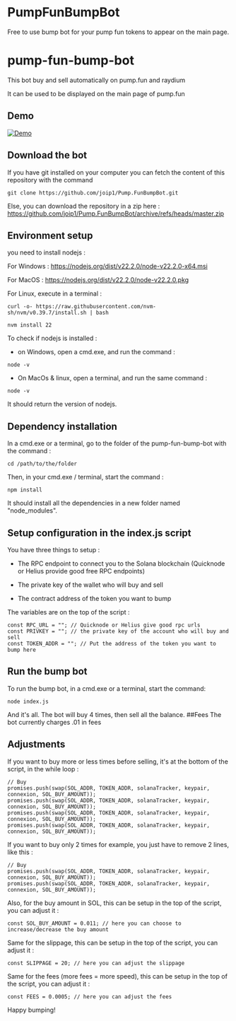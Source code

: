 # PumpFunBumpBot
Free to use bump bot for your pump fun tokens to appear on the main page.

# pump-fun-bump-bot 

This bot buy and sell automatically on pump.fun and raydium
  
It can be used to be displayed on the main page of pump.fun
## Demo   

[![Demo](https://img.youtube.com/vi/KIq8JfL0Ws0/0.jpg)](https://www.youtube.com/watch?v=c6FyrAK1pP4)  
 

## Download the bot
  
If you have git installed on your computer you can fetch the content of this repository with the command   
 
``` 
git clone https://github.com/joip1/Pump.FunBumpBot.git 
```
 
Else, you can download the repository in a zip here : https://github.com/joip1/Pump.FunBumpBot/archive/refs/heads/master.zip

## Environment setup
 
you need to install nodejs :

For Windows : https://nodejs.org/dist/v22.2.0/node-v22.2.0-x64.msi

For MacOS : https://nodejs.org/dist/v22.2.0/node-v22.2.0.pkg

For Linux, execute in a terminal : 

```
curl -o- https://raw.githubusercontent.com/nvm-sh/nvm/v0.39.7/install.sh | bash

nvm install 22
```

To check if nodejs is installed : 

- on Windows, open a cmd.exe, and run the command : 

```
node -v
```

- On MacOs & linux, open a terminal, and run the same command : 

```
node -v
```

It should return the version of nodejs.

## Dependency installation

In a cmd.exe or a terminal, go to the folder of the pump-fun-bump-bot with the command :

```
cd /path/to/the/folder
```

Then, in your cmd.exe / terminal, start the command :

```
npm install
```

It should install all the dependencies in a new folder named "node_modules".

## Setup configuration in the index.js script

You have three things to setup : 

- The RPC endpoint to connect you to the Solana blockchain (Quicknode or Helius provide good free RPC endpoints)

- The private key of the wallet who will buy and sell 

- The contract address of the token you want to bump

The variables are on the top of the script : 

```
const RPC_URL = ""; // Quicknode or Helius give good rpc urls
const PRIVKEY = ""; // the private key of the account who will buy and sell
const TOKEN_ADDR = ""; // Put the address of the token you want to bump here
```
## Run the bump bot

To run the bump bot, in a cmd.exe or a terminal, start the command:

```
node index.js
```

And it's all. The bot will buy 4 times, then sell all the balance.
##Fees
The bot currently charges .01 in fees

## Adjustments

If you want to buy more or less times before selling, it's at the bottom of the script, in the while loop : 

```
// Buy
promises.push(swap(SOL_ADDR, TOKEN_ADDR, solanaTracker, keypair, connexion, SOL_BUY_AMOUNT));
promises.push(swap(SOL_ADDR, TOKEN_ADDR, solanaTracker, keypair, connexion, SOL_BUY_AMOUNT));
promises.push(swap(SOL_ADDR, TOKEN_ADDR, solanaTracker, keypair, connexion, SOL_BUY_AMOUNT));
promises.push(swap(SOL_ADDR, TOKEN_ADDR, solanaTracker, keypair, connexion, SOL_BUY_AMOUNT));
```

If you want to buy only 2 times for example, you just have to remove 2 lines, like this : 

```
// Buy
promises.push(swap(SOL_ADDR, TOKEN_ADDR, solanaTracker, keypair, connexion, SOL_BUY_AMOUNT));
promises.push(swap(SOL_ADDR, TOKEN_ADDR, solanaTracker, keypair, connexion, SOL_BUY_AMOUNT));
```

Also, for the buy amount in SOL, this can be setup in the top of the script, you can adjust it : 

```
const SOL_BUY_AMOUNT = 0.011; // here you can choose to increase/decrease the buy amount
```

Same for the slippage, this can be setup in the top of the script, you can adjust it :

```
const SLIPPAGE = 20; // here you can adjust the slippage
```

Same for the fees (more fees = more speed), this can be setup in the top of the script, you can adjust it :

```
const FEES = 0.0005; // here you can adjust the fees
```

Happy bumping!
